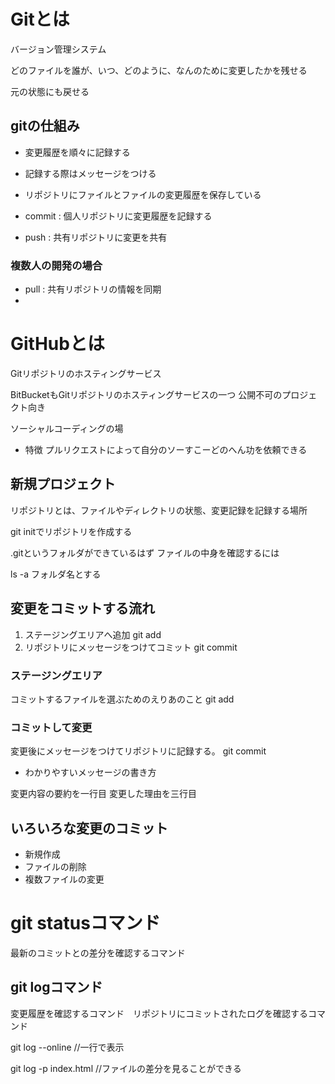 # Gitとは
バージョン管理システム

どのファイルを誰が、いつ、どのように、なんのために変更したかを残せる

元の状態にも戻せる

## gitの仕組み
* 変更履歴を順々に記録する
* 記録する際はメッセージをつける

* リポジトリにファイルとファイルの変更履歴を保存している
* commit : 個人リポジトリに変更履歴を記録する
* push : 共有リポジトリに変更を共有

### 複数人の開発の場合
* pull : 共有リポジトリの情報を同期
* 

# GitHubとは
Gitリポジトリのホスティングサービス

BitBucketもGitリポジトリのホスティングサービスの一つ
公開不可のプロジェクト向き

ソーシャルコーディングの場

* 特徴
プルリクエストによって自分のソーすこーどのへん功を依頼できる

## 新規プロジェクト
リポジトリとは、ファイルやディレクトリの状態、変更記録を記録する場所

git initでリポジトリを作成する

.gitというフォルダができているはず
ファイルの中身を確認するには

ls -a フォルダ名とする

## 変更をコミットする流れ
1. ステージングエリアへ追加 git add
2. リポジトリにメッセージをつけてコミット git commit

### ステージングエリア
コミットするファイルを選ぶためのえりあのこと git add

### コミットして変更
変更後にメッセージをつけてリポジトリに記録する。
 git commit

* わかりやすいメッセージの書き方

変更内容の要約を一行目
変更した理由を三行目

## いろいろな変更のコミット
* 新規作成
* ファイルの削除
* 複数ファイルの変更

# git statusコマンド
最新のコミットとの差分を確認するコマンド

## git logコマンド
変更履歴を確認するコマンド　リポジトリにコミットされたログを確認するコマンド

git log --online //一行で表示

git log -p index.html //ファイルの差分を見ることができる

## 
